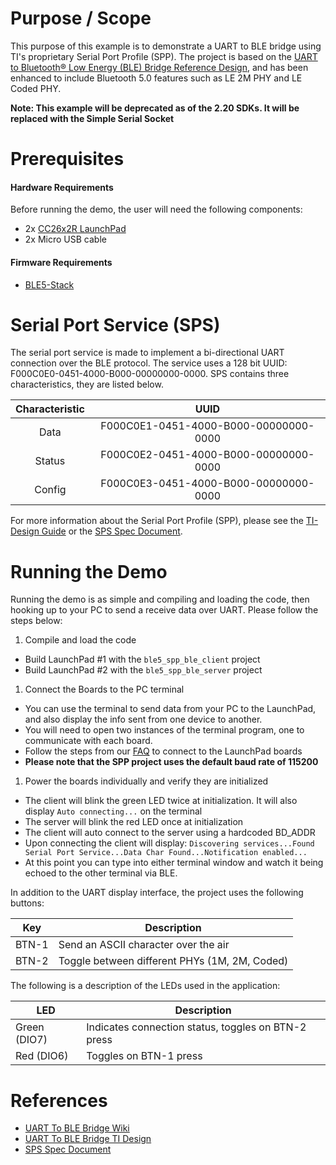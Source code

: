 
Purpose / Scope
===============

This purpose of this example is to demonstrate a UART to BLE bridge using TI's
proprietary Serial Port Profile (SPP). The project is based on the
[UART to Bluetooth® Low Energy (BLE) Bridge Reference Design](http://www.ti.com/tool/TIDC-SPPBLE-SW-RD),
and has been enhanced to include Bluetooth 5.0 features such as LE 2M PHY and
LE Coded PHY.

**Note: This example will be deprecated as of the 2.20 SDKs. It will
be replaced with the Simple Serial Socket**

Prerequisites
=============

#### Hardware Requirements

Before running the demo, the user will need the following components:

- 2x [CC26x2R LaunchPad](http://www.ti.com/tool/launchxl-cc26x2r1)
- 2x Micro USB cable

#### Firmware Requirements

- [BLE5-Stack](http://www.ti.com/tool/SIMPLELINK-CC26X2-SDK)

Serial Port Service (SPS)
=========================

The serial port service is made to implement a bi-directional UART connection over the
BLE protocol. The service uses a 128 bit UUID: F000C0E0-0451-4000-B000-00000000-0000.
SPS contains three characteristics, they are listed below.

| Characteristic    | UUID                                      |
|:-----------------:|:-----------------------------------------:|
|Data               | F000C0E1-0451-4000-B000-00000000-0000     |
|Status             | F000C0E2-0451-4000-B000-00000000-0000     |
|Config             | F000C0E3-0451-4000-B000-00000000-0000     |

For more information about the Serial Port Profile (SPP), please see the
[TI-Design Guide](http://www.ti.com/tool/TIDC-SPPBLE-SW-RD) or the
[SPS Spec Document](http://www.ti.com/lit/TIDUA63).

Running the Demo
================

Running the demo is as simple and compiling and loading the code, then hooking
up to your PC to send a receive data over UART. Please follow the steps below:

1. Compile and load the code
 - Build LaunchPad #1 with the `ble5_spp_ble_client` project
 - Build LaunchPad #2 with the `ble5_spp_ble_server` project

1. Connect the Boards to the PC terminal
 - You can use the terminal to send data from your PC to the LaunchPad,
   and also display the info sent from one device to another.
 - You will need to open two instances of the terminal program,
   one to communicate with each board.
 - Follow the steps from our [FAQ](faq.md) to connect to the LaunchPad boards
 - **Please note that the SPP project uses the default baud rate of 115200**

1. Power the boards individually and verify they are initialized
 - The client will blink the green LED twice at initialization.
   It will also display `Auto connecting...` on the terminal
 - The server will blink the red LED once at initialization
 - The client will auto connect to the server using a hardcoded BD\_ADDR
 - Upon connecting the client will display:
   `Discovering services...Found Serial Port Service...Data Char Found...Notification enabled...`
 - At this point you can type into either terminal window and watch it being echoed
   to the other terminal via BLE.

In addition to the UART display interface, the project uses the following buttons:

Key         | Description
------------|-----------------------------------------------
BTN-1       | Send an ASCII character over the air
BTN-2       | Toggle between different PHYs (1M, 2M, Coded)

The following is a description of the LEDs used in the application:

LED         | Description
------------|-----------------------------------------------------
Green (DIO7)| Indicates connection status, toggles on BTN-2 press
Red (DIO6)  | Toggles on BTN-1 press

References
==========
 * [UART To BLE Bridge Wiki](http://processors.wiki.ti.com/index.php/CC2640_UART_to_BLE_Bridge)
 * [UART To BLE Bridge TI Design](http://www.ti.com/tool/TIDC-SPPBLE-SW-RD)
 * [SPS Spec Document](http://www.ti.com/lit/TIDUA63)
